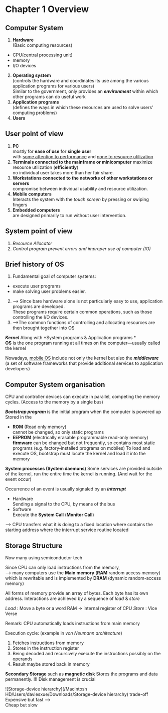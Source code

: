 # Chapter 1  Overview
## Computer System  
1. __Hardware__  
(Basic computing resources)  
 * CPU(central processing unit)  
 * memory  
 * I/O devices  
2. __Operating system__  
(controls the hardware and coordinates its use among the various application programs for various users)   
Similar to the government, only provides an *__environment__* within which other programs can do useful work   
3. __Application programs__  
(defines the ways in which these resources are used to solve users' computing problems)   
4. __Users__  

## User point of view  

1. __PC__  
mostly for **ease of use** for **single user**  
with <u>some attention to performance</u> and <u>none to resource utilization</u>  
2. __Terminals connected to the mainframe or minicomputer__
maximize resource utilization (__efficiently__)  
no individual user takes more than her fair share.  
3. __Workstations connected to the networks of other workstations or servers__  
compromise between individual usability and resource utilization.  
4. __Mobile computers__  
Interacts the system with the *touch screen* by pressing or swiping fingers  
5. __Embedded computers__  
are designed primarily to run without user intervention.  


## System point of view  

1. *Resource Allocator*  
2. *Control program prevent errors and improper use of computer (IO)*  

## Brief history of OS  
1. Fundamental goal of computer systems:  
* execute user programs  
* make solving user problems easier.  
2. --> Since bare hardware alone is not particularly easy to use, application programs are developed.  
These programs require certain common operations, such as those controlling the I/O devices.  
3. -->The common functions of controlling and allocating resources are then brought together into OS  

*__Kernel__* Along with *System programs & Application programs *   
**OS** is the one program running at all times on the computer—usually called the kernel  

Nowadays, <u>mobile OS</u> include not only the kernel but also the *__middleware__*  
(a set of software frameworks that provide additional services to application developers)  

## Computer System organisation
CPU and controller devices can execute in parallel, competing the memory cycles. (Access to the memory by a single bus)

*__Bootstrap program__* is the initial program when the computer is powered up
Stored in the  
* __ROM__ (Read only memory)  
  cannot be changed, so only static programs
* __EEPROM__ (electrically erasable programmable read-only memory)  
  __firmware__
  can be changed but not frequently, so contains most static programs
  (e.g. factory-installed programs on mobiles)
To load and execute OS, bootstrap must locate the kernel and load it into the memory

__System processes (System daemons)__
Some services are provided outside of the kernel, run the entire time the kernel is running.
(And wait for the event occur)

Occurrence of an event is usually signaled by an *__interrupt__*  
* Hardware  
  Sending a signal to the CPU, by means of the bus  
* Software  
  Execute the __System Call__ (__Monitor Call__)  

--> CPU transfers what it is doing to a fixed location where contains the starting address where the interrupt service routine located  



## Storage Structure
Now many using semiconductor tech  

Since CPU can only load instructions from the memory,  
--> many computers use the __Main memory__ (__RAM__ random access memory)
which is rewritable and is implemented by __DRAM__ (dynamic random-access memory)

All forms of memory provide an array of bytes. Each byte has its own address.
Interactions are achieved by a sequence of *load* & *store*

*Load*  : Move a byte or a word  RAM -> internal register of CPU
*Store* : Vice Verse

Remark: CPU automatically loads instructions from main memory

Execution cycle: (example in _von Neumann architecture_)
1. Fetches instructions from memory
2. Stores in the instruction register
3. Being decoded and recursively execute the instructions possibly on the operands
4. Result maybe stored back in memory

__Secondary Storage__
such as __magnetic disk__
Stores the programs and data permanently.
!!! Disk management is crucial  

![Storage-device hierarchy](/Macintosh HD/Users/daviesxue/Downloads/Storage-device hierarchy)
trade-off  
Expensive but fast
-->  
Cheap but slow
